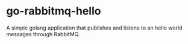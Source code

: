 # go-rabbitmq-hello
A simple golang application that publishes and listens to an hello world messages through RabbitMQ. 
